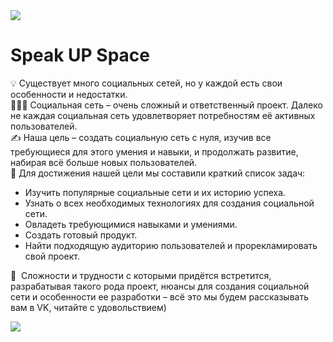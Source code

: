 <img src="https://sun9-11.userapi.com/impf/aA7KJ0z-locbqW33TdJIiS__muVlqUyzKqN7GQ/-2uZWWCRQLI.jpg?size=795x265&quality=96&sign=4ef88277d451a4e5f491e6b1ae508239&type=helpers"/>

# Speak UP Space

💡&nbsp;Существует много социальных сетей, но у каждой есть свои особенности и недостатки.\
👨🏻‍💻&nbsp;Социальная сеть – очень сложный и ответственный проект. Далеко не каждая социальная сеть удовлетворяет потребностям её активных пользователей.\
✍️&nbsp;Наша цель – создать социальную сеть с нуля, изучив все требующиеся для этого умения и навыки, и продолжать развитие, набирая всё больше новых пользователей.\
🎯&nbsp;Для достижения нашей цели мы составили краткий список задач:
- Изучить популярные социальные сети и их историю успеха.
- Узнать о всех необходимых технологиях для создания социальной сети.
- Овладеть требующимися навыками и умениями.
- Создать готовый продукт.
- Найти подходящую аудиторию пользователей и прорекламировать свой проект.

🌱 &nbsp;Сложности и трудности с которыми придётся встретится, разрабатывая такого рода проект, нюансы для создания социальной сети и особенности ее разработки – всё это мы будем рассказывать вам в VK, читайте с удовольствием)

<a href="https://vk.com/speak_up_space"><img src="https://img.shields.io/badge/-Speak UP Space-blue?style=flat&logo=VK&logoColor=white"></a>
